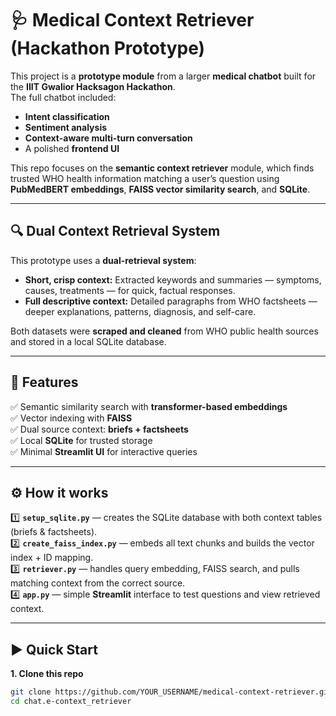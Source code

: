 # 🩺 Medical Context Retriever (Hackathon Prototype)

This project is a **prototype module** from a larger **medical chatbot** built for the **IIIT Gwalior Hacksagon Hackathon**.  
The full chatbot included:
- **Intent classification**
- **Sentiment analysis**
- **Context-aware multi-turn conversation**
- A polished **frontend UI**

This repo focuses on the **semantic context retriever** module, which finds trusted WHO health information matching a user’s question using **PubMedBERT embeddings**, **FAISS vector similarity search**, and **SQLite**.

---

## 🔍 Dual Context Retrieval System

This prototype uses a **dual-retrieval system**:
- **Short, crisp context:** Extracted keywords and summaries — symptoms, causes, treatments — for quick, factual responses.
- **Full descriptive context:** Detailed paragraphs from WHO factsheets — deeper explanations, patterns, diagnosis, and self-care.

Both datasets were **scraped and cleaned** from WHO public health sources and stored in a local SQLite database.

---

## 🚀 Features

✅ Semantic similarity search with **transformer-based embeddings**  
✅ Vector indexing with **FAISS**  
✅ Dual source context: **briefs + factsheets**  
✅ Local **SQLite** for trusted storage  
✅ Minimal **Streamlit UI** for interactive queries

---

## ⚙️ How it works

1️⃣ **`setup_sqlite.py`** — creates the SQLite database with both context tables (briefs & factsheets).  
2️⃣ **`create_faiss_index.py`** — embeds all text chunks and builds the vector index + ID mapping.  
3️⃣ **`retriever.py`** — handles query embedding, FAISS search, and pulls matching context from the correct source.  
4️⃣ **`app.py`** — simple **Streamlit** interface to test questions and view retrieved context.

---

## ▶️ Quick Start

**1. Clone this repo**

```bash
git clone https://github.com/YOUR_USERNAME/medical-context-retriever.git
cd chat.e-context_retriever
